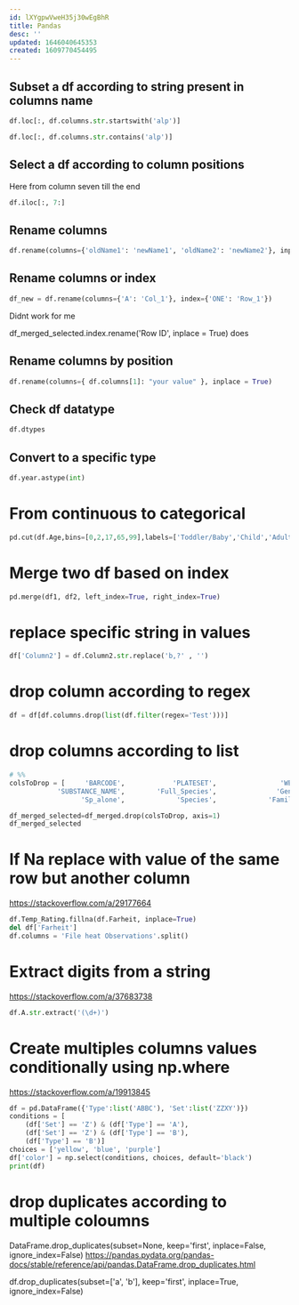 ```yaml
---
id: lXYgpwVweH35j30wEgBhR
title: Pandas
desc: ''
updated: 1646040645353
created: 1609770454495
---
```


## Subset a df according to string present in columns name

```python
df.loc[:, df.columns.str.startswith('alp')]
```

```python
df.loc[:, df.columns.str.contains('alp')]
```
## Select a df according to column positions

Here from column seven till the end 

```python
df.iloc[:, 7:]
```


## Rename columns

```python
df.rename(columns={'oldName1': 'newName1', 'oldName2': 'newName2'}, inplace=True)
```


## Rename columns or index

```python
df_new = df.rename(columns={'A': 'Col_1'}, index={'ONE': 'Row_1'})
```

Didnt work for me

df_merged_selected.index.rename('Row ID', inplace = True)
 does
## Rename columns by position

```python
df.rename(columns={ df.columns[1]: "your value" }, inplace = True)
```

## Check df datatype

```python
df.dtypes
```

## Convert to a specific type

```python
df.year.astype(int)
```

# From continuous to categorical 

```python
pd.cut(df.Age,bins=[0,2,17,65,99],labels=['Toddler/Baby','Child','Adult','Elderly'])
```


# Merge two df based on index

```python
pd.merge(df1, df2, left_index=True, right_index=True)
```

# replace specific string in values

```python
df['Column2'] = df.Column2.str.replace('b,?' , '')
```

# drop column according to regex

```python
df = df[df.columns.drop(list(df.filter(regex='Test')))]
```

# drop columns according to list


```python
# %%
colsToDrop = [     'BARCODE',            'PLATESET',                'WELL',
            'SUBSTANCE_NAME',        'Full_Species',               'Genus',
                  'Sp_alone',             'Species',             'Famille']

df_merged_selected=df_merged.drop(colsToDrop, axis=1)
df_merged_selected

```


# If Na replace with value of the same row but another column

https://stackoverflow.com/a/29177664

```python
df.Temp_Rating.fillna(df.Farheit, inplace=True)
del df['Farheit']
df.columns = 'File heat Observations'.split()

```

# Extract digits from a string 

https://stackoverflow.com/a/37683738


```python
df.A.str.extract('(\d+)')
```

# Create multiples columns values conditionally using np.where
https://stackoverflow.com/a/19913845

```python
df = pd.DataFrame({'Type':list('ABBC'), 'Set':list('ZZXY')})
conditions = [
    (df['Set'] == 'Z') & (df['Type'] == 'A'),
    (df['Set'] == 'Z') & (df['Type'] == 'B'),
    (df['Type'] == 'B')]
choices = ['yellow', 'blue', 'purple']
df['color'] = np.select(conditions, choices, default='black')
print(df)

```
# drop duplicates according to multiple coloumns

DataFrame.drop_duplicates(subset=None, keep='first', inplace=False, ignore_index=False)
https://pandas.pydata.org/pandas-docs/stable/reference/api/pandas.DataFrame.drop_duplicates.html

df.drop_duplicates(subset=['a', 'b'], keep='first', inplace=True, ignore_index=False)
